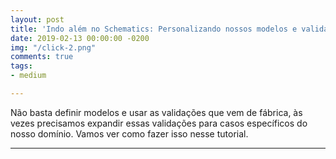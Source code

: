 ```yaml
---
layout: post
title: 'Indo além no Schematics: Personalizando nossos modelos e validações'
date: 2019-02-13 00:00:00 -0200
img: "/click-2.png"
comments: true
tags:
- medium

---
```

Não basta definir modelos e usar as validações que vem de fábrica, às vezes precisamos expandir essas validações para casos específicos do nosso domínio. Vamos ver como fazer isso nesse tutorial.

***
